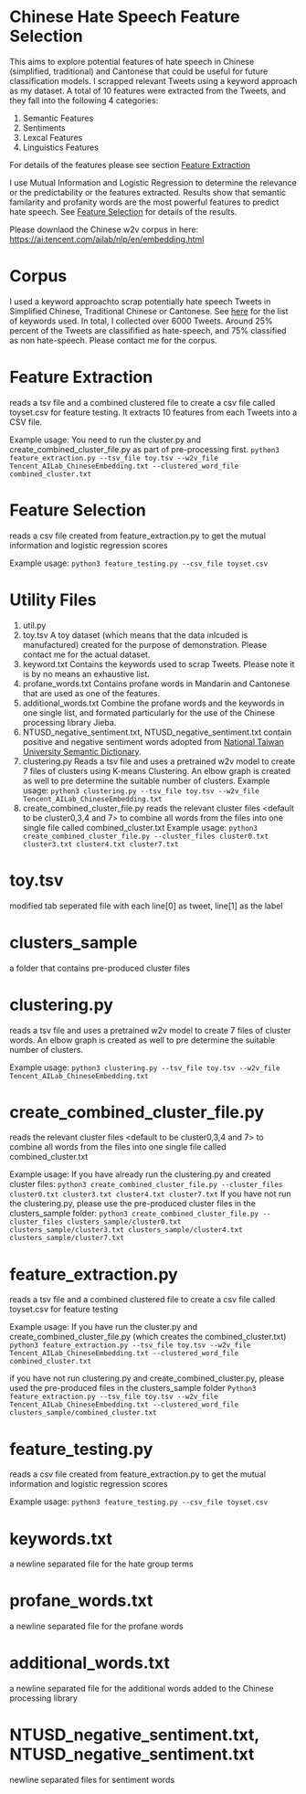 # Chinese Hate Speech Feature Selection

This aims to explore potential features of hate speech in Chinese (simplified, traditional) and Cantonese that could be useful for future classification models. I scrapped relevant Tweets using a keyword approach as my dataset. A total of 10 features were extracted from the Tweets, and they fall into the following 4 categories: 

1. Semantic Features 
2. Sentiments 
3. Lexcal Features 
4. Linguistics Features 

For details of the features please see section [Feature Extraction](#feature-extraction)

I use Mutual Information and Logistic Regression to determine the relevance or the predictability or the features extracted. Results show that semantic familarity and profanity words are the most powerful features to predict hate speech. See [Feature Selection](#feature_selection) for details of the results.


Please downlaod the Chinese w2v corpus in here: https://ai.tencent.com/ailab/nlp/en/embedding.html
# Corpus 
I used a keyword approachto scrap potentially hate speech Tweets in Simplified Chinese, Traditional Chinese or Cantonese. See [here](https://github.com/chingachleung/Chinese_Hate_seepch/blob/main/keywords.txt) for the list of keywords used. In total, I collected over 6000 Tweets. Around 25% percent of the Tweets are classifified as hate-speech, and 75% classified as non hate-speech. Please contact me for the corpus.

# Feature Extraction
reads a tsv file and a combined clustered file to create a csv file called toyset.csv for feature testing. It extracts 10 features from each Tweets into a CSV file.

Example usage: 
You need to run the cluster.py and create_combined_cluster_file.py as part of pre-processing first.
`python3 feature_extraction.py --tsv_file toy.tsv --w2v_file Tencent_AILab_ChineseEmbedding.txt --clustered_word_file combined_cluster.txt` 
# Feature Selection
reads a csv file created from feature_extraction.py to get the mutual information and logistic regression scores

Example usage:
`python3 feature_testing.py --csv_file toyset.csv`
# Utility Files 
1. util.py
2. toy.tsv
A toy dataset (which means that the data inlcuded is manufactured) created for the purpose of demonstration. Please contact me for the actual dataset.
3. keyword.txt
Contains the keywords used to scrap Tweets. Please note it is by no means an exhaustive list. 
4. profane_words.txt
Contains profane words in Mandarin and Cantonese that are used as one of the features.
5. additional_words.txt
Combine the profane words and the keywords in one single list, and formated particularly for the use of the Chinese processing library Jieba.
6. NTUSD_negative_sentiment.txt, NTUSD_negative_sentiment.txt
contain positive and negative sentiment words adopted from [National Taiwan University Semantic Dictionary](https://rdrr.io/rforge/tmcn/man/NTUSD.html).
7. clustering.py
Reads a tsv file and uses a pretrained w2v model to create 7 files of clusters using K-means Clustering. An elbow graph is created as well to pre determine the suitable number of clusters. 
Example usage:
`python3 clustering.py --tsv_file toy.tsv --w2v_file Tencent_AILab_ChineseEmbedding.txt`
8. create_combined_cluster_file.py
reads the relevant cluster files <default to be cluster0,3,4 and 7> to combine all words from the files into one single file called combined_cluster.txt
Example usage:
`python3 create_combined_cluster_file.py --cluster_files cluster0.txt cluster3.txt cluster4.txt cluster7.txt`


# toy.tsv
modified tab seperated file with each line[0] as tweet, line[1] as the label

# clusters_sample
a folder that contains pre-produced cluster files 

# clustering.py 
reads a tsv file and uses a pretrained w2v model to create 7 files of cluster words. An elbow graph is created as well to pre determine the suitable number of clusters. 

Example usage:
`python3 clustering.py --tsv_file toy.tsv --w2v_file Tencent_AILab_ChineseEmbedding.txt`

# create_combined_cluster_file.py
reads the relevant cluster files <default to be cluster0,3,4 and 7> to combine all words from the files into one single file called combined_cluster.txt

Example usage:
If you have already run the clustering.py and created cluster files:
`python3 create_combined_cluster_file.py --cluster_files cluster0.txt cluster3.txt cluster4.txt cluster7.txt`
If you have not run the clustering.py, please use the pre-produced cluster files in the clusters_sample folder:
`python3 create_combined_cluster_file.py --cluster_files clusters_sample/cluster0.txt clusters_sample/cluster3.txt clusters_sample/cluster4.txt clusters_sample/cluster7.txt`

# feature_extraction.py
reads a tsv file and a combined clustered file to create a csv file called toyset.csv for feature testing 

Example usage: 
If you have run the cluster.py and create_combined_cluster_file.py (which creates the combined_cluster.txt)
`python3 feature_extraction.py --tsv_file toy.tsv --w2v_file Tencent_AILab_ChineseEmbedding.txt --clustered_word_file combined_cluster.txt` 

if you have not run clustering.py and create_combined_cluster.py, please used the pre-produced files in the clusters_sample folder
`Python3 feature_extraction.py --tsv_file toy.tsv --w2v_file Tencent_AILab_ChineseEmbedding.txt --clustered_word_file clusters_sample/combined_cluster.txt`

# feature_testing.py
reads a csv file created from feature_extraction.py to get the mutual information and logistic regression scores

Example usage:
`python3 feature_testing.py --csv_file toyset.csv`

# keywords.txt
a newline separated file for the hate group terms

# profane_words.txt
a newline separated file for the profane words

# additional_words.txt
a newline separated file for the additional words added to the Chinese processing library 

# NTUSD_negative_sentiment.txt, NTUSD_negative_sentiment.txt
newline separated files for sentiment words





